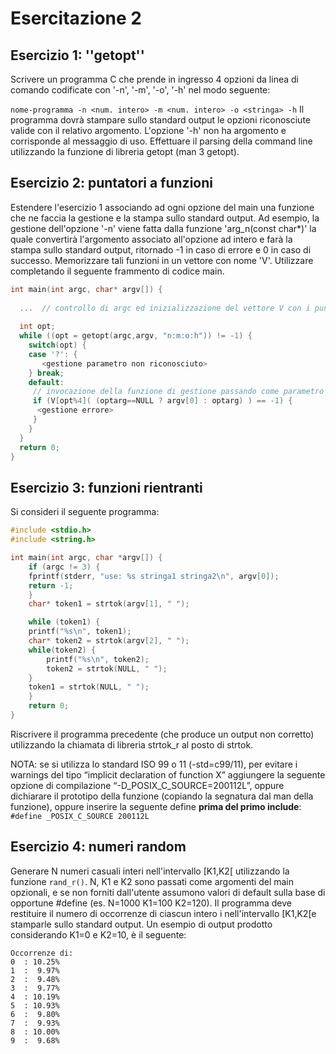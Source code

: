 # Esercitazione 2
## Esercizio 1: ''getopt''
Scrivere un programma C che prende in ingresso 4 opzioni da linea di comando codificate con '-n', '-m', '-o', '-h' nel modo seguente:

` nome-programma -n <num. intero> -m <num. intero> -o <stringa> -h `
Il programma dovrà stampare sullo standard output le opzioni riconosciute valide con il relativo argomento. L'opzione '-h' non ha argomento e corrisponde al messaggio di uso. Effettuare il parsing della command line utilizzando la funzione di libreria getopt (man 3 getopt).

## Esercizio 2: puntatori a funzioni
Estendere l'esercizio 1 associando ad ogni opzione del main una funzione che ne faccia la gestione e la stampa sullo standard output. Ad esempio, la gestione dell'opzione '-n' viene fatta dalla funzione 'arg_n(const char*)' la quale convertirà l'argomento associato all'opzione ad intero e farà la stampa sullo standard output, ritornado -1 in caso di errore e 0 in caso di successo. Memorizzare tali funzioni in un vettore con nome 'V'. Utilizzare completando il seguente frammento di codice main.

```C 
int main(int argc, char* argv[]) {
 
  ...  // controllo di argc ed inizializzazione del vettore V con i puntatori a funzione
 
  int opt;
  while ((opt = getopt(argc,argv, "n:m:o:h")) != -1) {
    switch(opt) {
    case '?': { 
       <gestione parametro non riconosciuto> 
    } break;
    default:
     // invocazione della funzione di gestione passando come parametro l'argomento restituito da getopt
     if (V[opt%4]( (optarg==NULL ? argv[0] : optarg) ) == -1) {
      <gestione errore>
     }
    }
  }
  return 0; 
}
```
## Esercizio 3: funzioni rientranti
Si consideri il seguente programma:
```C
#include <stdio.h>
#include <string.h>

int main(int argc, char *argv[]) {
    if (argc != 3) {
	fprintf(stderr, "use: %s stringa1 stringa2\n", argv[0]);
	return -1;
    }
    char* token1 = strtok(argv[1], " ");

    while (token1) {
	printf("%s\n", token1);
	char* token2 = strtok(argv[2], " ");
	while(token2) {
	    printf("%s\n", token2);
	    token2 = strtok(NULL, " ");
	}
	token1 = strtok(NULL, " ");
    }
    return 0;
}
```
Riscrivere il programma precedente (che produce un output non corretto) utilizzando la chiamata di libreria strtok_r al posto di strtok.

NOTA: se si utilizza lo standard ISO 99 o 11 (-std=c99/11), per evitare i warnings del tipo “implicit declaration of function X” aggiungere la seguente opzione di compilazione “-D_POSIX_C_SOURCE=200112L”, oppure dichiarare il prototipo della funzione (copiando la segnatura dal man della funzione), oppure inserire la seguente define **prima del primo include**:
` #define _POSIX_C_SOURCE 200112L `

## Esercizio 4: numeri random
Generare N numeri casuali interi nell'intervallo [K1,K2[ utilizzando la funzione `rand_r()`. N, K1 e K2 sono passati come argomenti del main opzionali, e se non forniti dall'utente assumono valori di default sulla base di opportune #define (es. N=1000 K1=100 K2=120). Il programma deve restituire il numero di occorrenze di ciascun intero i nell'intervallo [K1,K2[e stamparle sullo standard output. Un esempio di output prodotto considerando K1=0 e K2=10, è il seguente:
```
Occorrenze di:
0  : 10.25% 
1  :  9.97% 
2  :  9.48% 
3  :  9.77% 
4  : 10.19% 
5  : 10.93% 
6  :  9.80% 
7  :  9.93% 
8  : 10.00% 
9  :  9.68%
```
